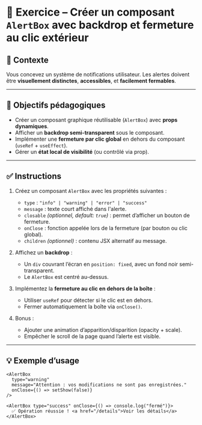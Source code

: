 
# 🎯 Exercice – Créer un composant `AlertBox` avec backdrop et fermeture au clic extérieur

## 📝 Contexte

Vous concevez un système de notifications utilisateur. Les alertes doivent être **visuellement distinctes**, **accessibles**, et **facilement fermables**.

---

## 🧩 Objectifs pédagogiques

- Créer un composant graphique réutilisable (`AlertBox`) avec **props dynamiques**.
- Afficher un **backdrop semi-transparent** sous le composant.
- Implémenter une **fermeture par clic global** en dehors du composant (`useRef` + `useEffect`).
- Gérer un **état local de visibilité** (ou contrôlé via prop).

---

## ✅ Instructions

1. Créez un composant `AlertBox` avec les propriétés suivantes :
   - `type` : `"info" | "warning" | "error" | "success"`
   - `message` : texte court affiché dans l'alerte.
   - `closable` *(optionnel, default: `true`)* : permet d’afficher un bouton de fermeture.
   - `onClose` : fonction appelée lors de la fermeture (par bouton ou clic global).
   - `children` *(optionnel)* : contenu JSX alternatif au message.

2. Affichez un **backdrop** :
   - Un `div` couvrant l’écran en `position: fixed`, avec un fond noir semi-transparent.
   - Le `AlertBox` est centré au-dessus.

3. Implémentez la **fermeture au clic en dehors de la boîte** :
   - Utiliser `useRef` pour détecter si le clic est en dehors.
   - Fermer automatiquement la boîte via `onClose()`.

4. Bonus :
   - Ajouter une animation d’apparition/disparition (opacity + scale).
   - Empêcher le scroll de la page quand l’alerte est visible.

---

## 💡 Exemple d’usage

```tsx
<AlertBox
  type="warning"
  message="Attention : vos modifications ne sont pas enregistrées."
  onClose={() => setShow(false)}
/>

<AlertBox type="success" onClose={() => console.log("fermé")}>
  ✅ Opération réussie ! <a href="/details">Voir les détails</a>
</AlertBox>
```
